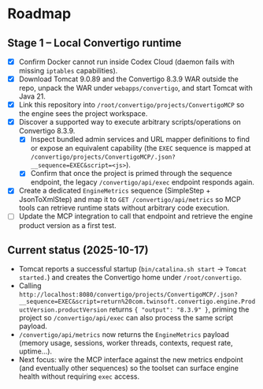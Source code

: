 # Roadmap

## Stage 1 – Local Convertigo runtime
- [x] Confirm Docker cannot run inside Codex Cloud (daemon fails with missing `iptables` capabilities).
- [x] Download Tomcat 9.0.89 and the Convertigo 8.3.9 WAR outside the repo, unpack the WAR under `webapps/convertigo`, and start Tomcat with Java 21.
- [x] Link this repository into `/root/convertigo/projects/ConvertigoMCP` so the engine sees the project workspace.
- [x] Discover a supported way to execute arbitrary scripts/operations on Convertigo 8.3.9.
  - [x] Inspect bundled admin services and URL mapper definitions to find or expose an equivalent capability (the `EXEC` sequence is mapped at `/convertigo/projects/ConvertigoMCP/.json?__sequence=EXEC&script=<js>`).
  - [x] Confirm that once the project is primed through the sequence endpoint, the legacy `/convertigo/api/exec` endpoint responds again.
- [x] Create a dedicated `EngineMetrics` sequence (SimpleStep + JsonToXmlStep) and map it to `GET /convertigo/api/metrics` so MCP tools can retrieve runtime stats without arbitrary code execution.
- [ ] Update the MCP integration to call that endpoint and retrieve the engine product version as a first test.

## Current status (2025-10-17)
- Tomcat reports a successful startup (`bin/catalina.sh start` → `Tomcat started.`) and creates the Convertigo home under `/root/convertigo`.
- Calling `http://localhost:8080/convertigo/projects/ConvertigoMCP/.json?__sequence=EXEC&script=return%20com.twinsoft.convertigo.engine.ProductVersion.productVersion` returns `{ "output": "8.3.9" }`, priming the project so `/convertigo/api/exec` can also process the same script payload.
- `/convertigo/api/metrics` now returns the `EngineMetrics` payload (memory usage, sessions, worker threads, contexts, request rate, uptime...).
- Next focus: wire the MCP interface against the new metrics endpoint (and eventually other sequences) so the toolset can surface engine health without requiring `exec` access.
